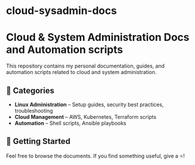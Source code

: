 # cloud-sysadmin-docs

# Cloud & System Administration Docs and Automation scripts
This repository contains my personal documentation, guides, and automation scripts related to cloud and system administration.  

## 📂 Categories  
- **Linux Administration** – Setup guides, security best practices, troubleshooting  
- **Cloud Management** – AWS, Kubernetes, Terraform scripts  
- **Automation** – Shell scripts, Ansible playbooks  

## 🚀 Getting Started  
Feel free to browse the documents. If you find something useful, give a ⭐!  
